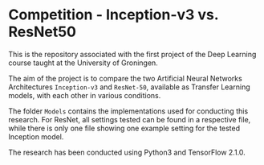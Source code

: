 # Competition - Inception-v3 vs. ResNet50
This is the repository associated with the first project of the Deep Learning course taught at the University of Groningen.

The aim of the project is to compare the two Artificial Neural Networks Architectures `Inception-v3` and `ResNet-50`, available as Transfer Learning models, with each other in various conditions.

The folder `Models` contains the implementations used for conducting this research. For ResNet, all settings tested can be found in a respective file, while there is only one file showing one example setting for the tested Inception model. 


The research has been conducted using Python3 and TensorFlow 2.1.0. 
